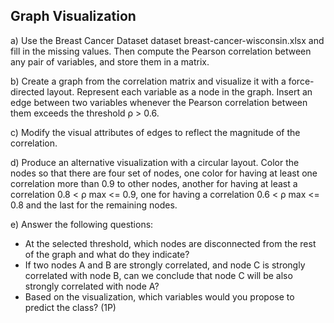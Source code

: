 ## Graph Visualization

a) Use the Breast Cancer Dataset dataset breast-cancer-wisconsin.xlsx and fill in the missing
values. Then compute the Pearson correlation between any pair of variables,
and store them in a matrix.

b) Create a graph from the correlation matrix and visualize it with a force-directed layout. Represent each variable as a node in the graph. Insert an edge between two variables whenever the Pearson correlation between them exceeds the threshold ρ > 0.6.

c) Modify the visual attributes of edges to reflect the magnitude of the correlation.

d) Produce an alternative visualization with a circular layout. Color the nodes so that there are four
set of nodes, one color for having at least one correlation more than 0.9 to other nodes, another for
having at least a correlation 0.8 < ρ max <= 0.9, one for having a correlation 0.6 < ρ max <= 0.8
and the last for the remaining nodes.

e) Answer the following questions:
- At the selected threshold, which nodes are disconnected from the rest of the graph and what
do they indicate?
- If two nodes A and B are strongly correlated, and node C is strongly correlated with node
B, can we conclude that node C will be also strongly correlated with node A?
- Based on the visualization, which variables would you propose to predict the class? (1P)
